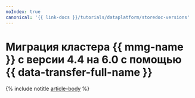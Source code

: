 ```yaml
---
noIndex: true
canonical: '{{ link-docs }}/tutorials/dataplatform/storedoc-versions'
---
```


# Миграция кластера {{ mmg-name }} с версии 4.4 на 6.0 c помощью {{ data-transfer-full-name }}

{% include notitle [article-body](../../_tutorials/dataplatform/datatransfer/storedoc-versions.md) %}
